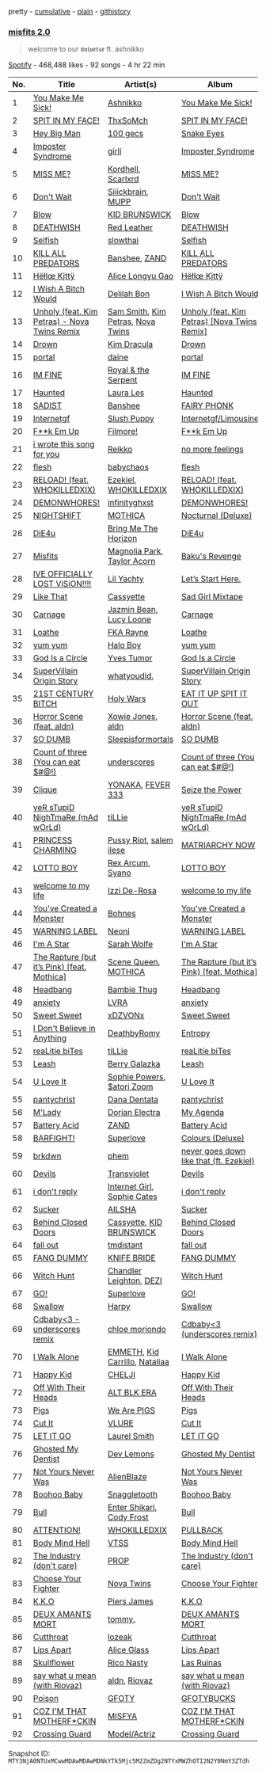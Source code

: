 pretty - [cumulative](/playlists/cumulative/37i9dQZF1DXciq74vrQmM8.md) - [plain](/playlists/plain/37i9dQZF1DXciq74vrQmM8) - [githistory](https://github.githistory.xyz/mackorone/spotify-playlist-archive/blob/main/playlists/plain/37i9dQZF1DXciq74vrQmM8)

### [misfits 2.0](https://open.spotify.com/playlist/37i9dQZF1DXciq74vrQmM8)

> welcome to our 𝖚𝖓𝖎𝖛𝖊𝖗𝖘𝖊 ft\. ashnikko

[Spotify](https://open.spotify.com/user/spotify) - 468,488 likes - 92 songs - 4 hr 22 min

| No. | Title | Artist(s) | Album | Length |
|---|---|---|---|---|
| 1 | [You Make Me Sick!](https://open.spotify.com/track/2cK6tRFd7PRPFY1ZwJAKeq) | [Ashnikko](https://open.spotify.com/artist/3PyJHH2wyfQK3WZrk9rpmP) | [You Make Me Sick!](https://open.spotify.com/album/1hFgxn07lR5agY6sk9fHQJ) | 2:18 |
| 2 | [SPIT IN MY FACE!](https://open.spotify.com/track/1N8TTK1Uoy7UvQNUazfUt5) | [ThxSoMch](https://open.spotify.com/artist/4MvZhE1iuzttcoyepkpfdF) | [SPIT IN MY FACE!](https://open.spotify.com/album/2XurGuugADHAwF8gEYjtMA) | 2:27 |
| 3 | [Hey Big Man](https://open.spotify.com/track/6jgkLS7ADwuNskZyQ4cNbm) | [100 gecs](https://open.spotify.com/artist/6PfSUFtkMVoDkx4MQkzOi3) | [Snake Eyes](https://open.spotify.com/album/23lAnLvscWZExyGH8CneJM) | 1:42 |
| 4 | [Imposter Syndrome](https://open.spotify.com/track/7zce3JYJfyVYF8UmLYvQsq) | [girli](https://open.spotify.com/artist/4XX9YjNQrHTZfZz3DCX6DP) | [Imposter Syndrome](https://open.spotify.com/album/5rSanFwFS56tJs4AvV34t1) | 2:38 |
| 5 | [MISS ME?](https://open.spotify.com/track/6b2wKkUUBCzHpbxxtJcl2w) | [Kordhell](https://open.spotify.com/artist/2W6WP4pHQTFlbr2z9S4n54), [Scarlxrd](https://open.spotify.com/artist/6rYogEVj60BCIsLukpAnwr) | [MISS ME?](https://open.spotify.com/album/3XhDFR2bBq3EU9A0tGKuH3) | 2:13 |
| 6 | [Don't Wait](https://open.spotify.com/track/4oOCcO06KEM6a8gEEBOh8x) | [Siiickbrain](https://open.spotify.com/artist/1oPEr1Ci8sWOYj8SSh2VPE), [MUPP](https://open.spotify.com/artist/7B9Gg9epjQzfNGdxijFczG) | [Don't Wait](https://open.spotify.com/album/6kw0XsjkS9XYTmNtxrb9eO) | 2:08 |
| 7 | [Blow](https://open.spotify.com/track/6d6WNysquy9upPZPxKRTQF) | [KID BRUNSWICK](https://open.spotify.com/artist/4QxIol1JzAa4ePmDytv0e4) | [Blow](https://open.spotify.com/album/1eUzA2dsKSplnHNOrUVg3M) | 3:03 |
| 8 | [DEATHWISH](https://open.spotify.com/track/3yaX8Vf44B5Ou63LMPjTdw) | [Red Leather](https://open.spotify.com/artist/2qltFRTCjw1j67Da9FR8F1) | [DEATHWISH](https://open.spotify.com/album/3UYh3uBNQeQ5nagIafCnZy) | 2:47 |
| 9 | [Selfish](https://open.spotify.com/track/4FFec7v5TnYdwNzyrmBGM9) | [slowthai](https://open.spotify.com/artist/3r1XkJ7vCs8kHBSzGvPLdP) | [Selfish](https://open.spotify.com/album/6UXzkhMXm0jqZ3k3ogjp6W) | 3:12 |
| 10 | [KILL ALL PREDATORS](https://open.spotify.com/track/116m1FqbddR1KEFTw7ZItH) | [Banshee](https://open.spotify.com/artist/0DG7J8Q9Alnt65HJv6owzf), [ZAND](https://open.spotify.com/artist/0zCrrgklotTrkkJDNUAury) | [KILL ALL PREDATORS](https://open.spotify.com/album/33OtJjrHXYS7cHY7O6NDXn) | 2:05 |
| 11 | [Hëłlœ Kįttÿ](https://open.spotify.com/track/2rgSmMnvuLApibAHhhJ8vI) | [Alice Longyu Gao](https://open.spotify.com/artist/5HvKzBgj4yphQfBJjBJrhL) | [Hëłlœ Kįttÿ](https://open.spotify.com/album/688OvyTBMdBL6ckZXeN6Kf) | 2:46 |
| 12 | [I Wish A Bitch Would](https://open.spotify.com/track/0gQYl1JVAzYrl2BDPStaIW) | [Delilah Bon](https://open.spotify.com/artist/5JUFYlgwsbqpLcU9TMlsve) | [I Wish A Bitch Would](https://open.spotify.com/album/4m3NfqJmtGrRBi2wR7o2ZR) | 3:26 |
| 13 | [Unholy \(feat\. Kim Petras\) \- Nova Twins Remix](https://open.spotify.com/track/1G2tlG3tA7uBH5izFZpaGX) | [Sam Smith](https://open.spotify.com/artist/2wY79sveU1sp5g7SokKOiI), [Kim Petras](https://open.spotify.com/artist/3Xt3RrJMFv5SZkCfUE8C1J), [Nova Twins](https://open.spotify.com/artist/7I95CM75shzCjHuTzrepjM) | [Unholy \(feat\. Kim Petras\) \[Nova Twins Remix\]](https://open.spotify.com/album/1Zq6e7bJTNwtf4IcZr4YaB) | 2:57 |
| 14 | [Drown](https://open.spotify.com/track/2jPqRiw1kJvxDKIibCPhHu) | [Kim Dracula](https://open.spotify.com/artist/526TMJFuJibm9j2p9td9Yp) | [Drown](https://open.spotify.com/album/12Sjx8c63V2PHvbgX6f7Ge) | 2:46 |
| 15 | [portal](https://open.spotify.com/track/5jdUVh8cPAZxEAL8d4D1KY) | [daine](https://open.spotify.com/artist/4lyCoxLN0aW7nJy5rec0tG) | [portal](https://open.spotify.com/album/0tC7IPnSn7ku4xIEAYJoXC) | 3:06 |
| 16 | [IM FINE](https://open.spotify.com/track/77uPz7kZIBC8kmBDiiNMfh) | [Royal & the Serpent](https://open.spotify.com/artist/64EHXDoln95lnccszdPum0) | [IM FINE](https://open.spotify.com/album/4JlIkjXKZBS80VAhVygA4r) | 2:12 |
| 17 | [Haunted](https://open.spotify.com/track/1toNKayLMeCcVlsLGXJl7n) | [Laura Les](https://open.spotify.com/artist/3sklFG9fuDAq3vbIZlkNH6) | [Haunted](https://open.spotify.com/album/2iguPTaSTwtx4MiAkj6w5O) | 1:42 |
| 18 | [SADIST](https://open.spotify.com/track/0x2BBTnwlR3StGFVM7mZmr) | [Banshee](https://open.spotify.com/artist/0DG7J8Q9Alnt65HJv6owzf) | [FAIRY PHONK](https://open.spotify.com/album/305PTplSb0MkTkVEOgV6Kj) | 3:19 |
| 19 | [Internetgf](https://open.spotify.com/track/62Nr3aP2VXVmNySZmiJyOY) | [Slush Puppy](https://open.spotify.com/artist/58eJhHRICp87T2IFcP0bYh) | [Internetgf/Limousine](https://open.spotify.com/album/4pOHBb9AIat9b5aXujaBzJ) | 2:38 |
| 20 | [F\*\*k Em Up](https://open.spotify.com/track/7pY3nKPA7S5U2rNQjQwamU) | [Filmore!](https://open.spotify.com/artist/2EVDuvjKJECGVAFvRN55s3) | [F\*\*k Em Up](https://open.spotify.com/album/2NFJpaGACy3PKudA9GIrCg) | 3:29 |
| 21 | [i wrote this song for you](https://open.spotify.com/track/6SI6iZF77D0ODO4btUgsmm) | [Reikko](https://open.spotify.com/artist/5n4a9seylr5pY9paMr9nWP) | [no more feelings](https://open.spotify.com/album/1sgQcReldcJLiEr8hywVAI) | 2:40 |
| 22 | [flesh](https://open.spotify.com/track/1BAIlAqftLfHlpvhfgVwrm) | [babychaos](https://open.spotify.com/artist/5sW5suu6saLZkj0anZtZyg) | [flesh](https://open.spotify.com/album/11RxEPz4jDAJZGaHkJ9z6K) | 2:53 |
| 23 | [RELOAD! \(feat\. WHOKILLEDXIX\)](https://open.spotify.com/track/10uAw1klN0sgtH8WLoAjHY) | [Ezekiel](https://open.spotify.com/artist/4qUoZ6ErhTYFhAI0W1iI9q), [WHOKILLEDXIX](https://open.spotify.com/artist/0RSogp4qeGu0ZM71JRTay3) | [RELOAD! \(feat\. WHOKILLEDXIX\)](https://open.spotify.com/album/6tXDJPnuatwzybjBGIrPZ2) | 2:59 |
| 24 | [DEMONWHORES!](https://open.spotify.com/track/6t6pWJtbDZvaHaR6upvZbV) | [infinityghxst](https://open.spotify.com/artist/4ApE9Yxa0DapeSgil3EevH) | [DEMONWHORES!](https://open.spotify.com/album/2gTJcARbWybrMvxYT0rjlz) | 2:25 |
| 25 | [NIGHTSHIFT](https://open.spotify.com/track/6vZqkQWq28a1ccZa69KDQd) | [MOTHICA](https://open.spotify.com/artist/1JhiIIXT9DWqEU3BYFZwGA) | [Nocturnal \(Deluxe\)](https://open.spotify.com/album/3lsu0Vp20MZEsHdTDE6G8I) | 2:07 |
| 26 | [DiE4u](https://open.spotify.com/track/2gT72HL4Y84K2Mle3miAMJ) | [Bring Me The Horizon](https://open.spotify.com/artist/1Ffb6ejR6Fe5IamqA5oRUF) | [DiE4u](https://open.spotify.com/album/4L4TlrXB94790rqWBprweP) | 3:27 |
| 27 | [Misfits](https://open.spotify.com/track/6W9CY1yt4FoAi2vKiqQLz0) | [Magnolia Park](https://open.spotify.com/artist/7B76SsfzG0wWk1WEvGzCmY), [Taylor Acorn](https://open.spotify.com/artist/1A0WloDoRE88uUwo3wensY) | [Baku's Revenge](https://open.spotify.com/album/07wQSjTds9132XAwuYzBWF) | 2:58 |
| 28 | [IVE OFFICIALLY LOST ViSiON!!!!](https://open.spotify.com/track/4PXuZYWhkyGXQzfSRy2PW1) | [Lil Yachty](https://open.spotify.com/artist/6icQOAFXDZKsumw3YXyusw) | [Let’s Start Here.](https://open.spotify.com/album/6Per97deaWqrJlKQNX8RGK) | 5:22 |
| 29 | [Like That](https://open.spotify.com/track/2SpphQibJfkN9GY5nuzlof) | [Cassyette](https://open.spotify.com/artist/3X8VK5wNpLQCVEo4sWBH2A) | [Sad Girl Mixtape](https://open.spotify.com/album/23yFRTbLS2jvXfFedgFDFM) | 2:35 |
| 30 | [Carnage](https://open.spotify.com/track/61nAGjTRLqb8JlBVNt5Wah) | [Jazmin Bean](https://open.spotify.com/artist/6blEmsLU25ewy8hHtgZaSL), [Lucy Loone](https://open.spotify.com/artist/0seIM4z37CkUcsuu7kpzF9) | [Carnage](https://open.spotify.com/album/1V4PSOqCvobqCAZcbLsBc0) | 3:36 |
| 31 | [Loathe](https://open.spotify.com/track/06lunGWo5mSF7wdERI8jh4) | [FKA Rayne](https://open.spotify.com/artist/39ONBEBBOmsAwyANl4tsPt) | [Loathe](https://open.spotify.com/album/0KtkJuIHKm4E6E2WdGX12E) | 2:21 |
| 32 | [yum yum](https://open.spotify.com/track/2SSg7q4KmjPAy3QV50X2Qe) | [Halo Boy](https://open.spotify.com/artist/3Bh0RCAQHnRUTJPBFVmjlj) | [yum yum](https://open.spotify.com/album/45sBDcxCcI8MFFwHmZsNVI) | 2:50 |
| 33 | [God Is a Circle](https://open.spotify.com/track/3Ym2LEWrSJyvxjfYTmshCS) | [Yves Tumor](https://open.spotify.com/artist/0qu422H5MOoQxGjd4IzHbS) | [God Is a Circle](https://open.spotify.com/album/64m4Jlu0suYBFMpQeafoUa) | 3:32 |
| 34 | [SuperVillain Origin Story](https://open.spotify.com/track/4BNU2dQZoERjlDiiMNeZhZ) | [whatyoudid.](https://open.spotify.com/artist/7ruKYQV7xvAw9vFNsSrbUr) | [SuperVillain Origin Story](https://open.spotify.com/album/0UNwMMe8WP9miakqN5LSJT) | 2:53 |
| 35 | [21ST CENTURY BITCH](https://open.spotify.com/track/2car32KMDF9AbUTbRYq5q4) | [Holy Wars](https://open.spotify.com/artist/2dTOWcCL0cYviin0Uz1lj4) | [EAT IT UP SPIT IT OUT](https://open.spotify.com/album/0dAQn8Qq1L1olB4QqQvARM) | 2:45 |
| 36 | [Horror Scene \(feat\. aldn\)](https://open.spotify.com/track/4xaQIoPckzCcFQ2e4W7gqR) | [Xowie Jones](https://open.spotify.com/artist/0ZlBHRn2ZsHc1FESUa43ij), [aldn](https://open.spotify.com/artist/2GUw9Wzha61PkZoRVv1PDD) | [Horror Scene \(feat\. aldn\)](https://open.spotify.com/album/5HHUqHd5DFN8wjAdarGnvX) | 1:59 |
| 37 | [SO DUMB](https://open.spotify.com/track/6cKWhWPMqbdO2W85ErvbtG) | [Sleepisformortals](https://open.spotify.com/artist/4T73KMy57G1jagLwARAjdt) | [SO DUMB](https://open.spotify.com/album/30nPofVWEWQwFeqJNzHJvP) | 3:57 |
| 38 | [Count of three \(You can eat $\#@!\)](https://open.spotify.com/track/2NFag2zEx2GC5ySs0d3IaS) | [underscores](https://open.spotify.com/artist/7HfUJxeVTgrvhk0eWHFzV7) | [Count of three \(You can eat $\#@!\)](https://open.spotify.com/album/5VQi7iQ03yrVsFV3z5DCiq) | 2:39 |
| 39 | [Clique](https://open.spotify.com/track/6CVfZfkdd4Jdvg8JnBL6Oy) | [YONAKA](https://open.spotify.com/artist/3Wcyta3gkOdQ4TfY0WyZpu), [FEVER 333](https://open.spotify.com/artist/1B0155rdv175D1tQ8VH7Oy) | [Seize the Power](https://open.spotify.com/album/2QgPGKzoN51qcEzGlHYk7j) | 2:19 |
| 40 | [yeR sTupiD NighTmaRe \(mAd wOrLd\)](https://open.spotify.com/track/1GyNFQ9q61xNcIEF9zfpYy) | [tiLLie](https://open.spotify.com/artist/6toGqzw4iivB9qwDpOAiVN) | [yeR sTupiD NighTmaRe \(mAd wOrLd\)](https://open.spotify.com/album/05L6KVtCje3egke9rsNyF2) | 3:31 |
| 41 | [PRINCESS CHARMING](https://open.spotify.com/track/2nbgP5RRvwoNYxdOBx3lXA) | [Pussy Riot](https://open.spotify.com/artist/2hThsqaVEAWhWPBXnaOfB9), [salem ilese](https://open.spotify.com/artist/3QJUFtGBGL05vo0kCJZsmT) | [MATRIARCHY NOW](https://open.spotify.com/album/0J66nObGBIxsgyAere8u1C) | 2:16 |
| 42 | [LOTTO BOY](https://open.spotify.com/track/3WF1NUbFv0iBIFSJAoDn0i) | [Rex Arcum](https://open.spotify.com/artist/2aESSO1rH5zYGmkTqvLQfI), [Syano](https://open.spotify.com/artist/58OyCAJb1NYuQMhCeuq8Rt) | [LOTTO BOY](https://open.spotify.com/album/3a7bN2cMrozuYGKdVJI20V) | 3:07 |
| 43 | [welcome to my life](https://open.spotify.com/track/19WPwFCDUPdie3IJhv615s) | [Izzi De\-Rosa](https://open.spotify.com/artist/3Z6QJOLlIS8vdKV4f3jc6g) | [welcome to my life](https://open.spotify.com/album/1KMdePaDf6qQcMiWVSQ62E) | 2:15 |
| 44 | [You've Created a Monster](https://open.spotify.com/track/6TeKpZbqRo3QEIPKUUzNQj) | [Bohnes](https://open.spotify.com/artist/4aN7T7NNFFMRJgVbRPne8q) | [You've Created a Monster](https://open.spotify.com/album/7ftqRI6pFDYwFZYGARS9wP) | 2:38 |
| 45 | [WARNING LABEL](https://open.spotify.com/track/57HGmkFTWz7U0iNvKpgxMJ) | [Neoni](https://open.spotify.com/artist/38wxcfNEqMwuPniHvplin5) | [WARNING LABEL](https://open.spotify.com/album/7fCCrAOGRpTjMAmWVkP4JC) | 2:55 |
| 46 | [I'm A Star](https://open.spotify.com/track/7sioQTiTH6V7yAmLiBZcL9) | [Sarah Wolfe](https://open.spotify.com/artist/5zWdvnkClBel7vV5kA450m) | [I'm A Star](https://open.spotify.com/album/2xvaV6HqNvFvyvsAZhJZe7) | 3:19 |
| 47 | [The Rapture \(but it’s Pink\) \[feat\. Mothica\]](https://open.spotify.com/track/1dxx2lYR9cBgd3ULMG3Pc9) | [Scene Queen](https://open.spotify.com/artist/6WandyxeDxlcOTwxtnTKP4), [MOTHICA](https://open.spotify.com/artist/1JhiIIXT9DWqEU3BYFZwGA) | [The Rapture \(but it’s Pink\) \[feat\. Mothica\]](https://open.spotify.com/album/6RWgLevYdI5PuF95hfykPf) | 2:28 |
| 48 | [Headbang](https://open.spotify.com/track/4S0rDR22A6j4W5ESiVyShM) | [Bambie Thug](https://open.spotify.com/artist/6g3orasGcMPn0gwcE3JMAC) | [Headbang](https://open.spotify.com/album/5NTVbLHB3xKg13dajHUV62) | 2:42 |
| 49 | [anxiety](https://open.spotify.com/track/0uMfUX34De5IdFo8eGzXiI) | [LVRA](https://open.spotify.com/artist/0wnxBYaim46rj6QmaukOcf) | [anxiety](https://open.spotify.com/album/4hEfPE1lbqovFYK5sYTpq5) | 3:41 |
| 50 | [Sweet Sweet](https://open.spotify.com/track/6GMKSAc1546d4mMen2UHd3) | [xDZVONx](https://open.spotify.com/artist/0EVHp9A1Qu3JIkeiOaHRW0) | [Sweet Sweet](https://open.spotify.com/album/17kfWL3qV8fIZWmAQexElT) | 2:31 |
| 51 | [I Don't Believe in Anything](https://open.spotify.com/track/5AUGTQppAxp03UpaEVZaiD) | [DeathbyRomy](https://open.spotify.com/artist/7aWpPjjgItUnXljFxYYKZI) | [Entropy](https://open.spotify.com/album/02k59B671W2g0wbwqFxPL8) | 3:14 |
| 52 | [reaLitie biTes](https://open.spotify.com/track/5rBxXl6fbOZxjPtdSNz4cp) | [tiLLie](https://open.spotify.com/artist/6toGqzw4iivB9qwDpOAiVN) | [reaLitie biTes](https://open.spotify.com/album/5cScuRXmfEih1K7D8Vc18Z) | 2:24 |
| 53 | [Leash](https://open.spotify.com/track/2Ev8YPIWMPVcBuMWXN7G75) | [Berry Galazka](https://open.spotify.com/artist/7mFqFwW9MO8lR3c28qLUFI) | [Leash](https://open.spotify.com/album/64AMVMXHrAas7rK3PDaayQ) | 2:42 |
| 54 | [U Love It](https://open.spotify.com/track/4tvVKTTnvDal5mUhf80RJC) | [Sophie Powers](https://open.spotify.com/artist/0hrMKLqgNEIemiF4Ag8dTI), [$atori Zoom](https://open.spotify.com/artist/75RLThQWzIgIM7Jtp6KZic) | [U Love It](https://open.spotify.com/album/0fnqpN4YCLNfiKdQ8uzvPi) | 2:40 |
| 55 | [pantychrist](https://open.spotify.com/track/27DeRdtJaFAm1GIwxyu49B) | [Dana Dentata](https://open.spotify.com/artist/1QiXZr91PL7BG5jT7j14uB) | [pantychrist](https://open.spotify.com/album/0Gji77UOi0Y8AD2x4aeCbi) | 2:47 |
| 56 | [M'Lady](https://open.spotify.com/track/2i9yWmgHVqWW1vmXtxUaN9) | [Dorian Electra](https://open.spotify.com/artist/202HZzqKvPsMHcbwnDZx7u) | [My Agenda](https://open.spotify.com/album/2QFXjy3u6Bl6ctdK9FS9eF) | 1:27 |
| 57 | [Battery Acid](https://open.spotify.com/track/4PmaAXwZN8DrgnnJgyiiY3) | [ZAND](https://open.spotify.com/artist/0zCrrgklotTrkkJDNUAury) | [Battery Acid](https://open.spotify.com/album/0zNko192Ppxps4hr8bcyXy) | 5:19 |
| 58 | [BARFIGHT!](https://open.spotify.com/track/4ph8md7OYogCINsOtY3YR6) | [Superlove](https://open.spotify.com/artist/33esp5UFKcRpxcR4Xo0Sne) | [Colours \(Deluxe\)](https://open.spotify.com/album/598Wjk55GXjRkPcGYyMDJR) | 3:06 |
| 59 | [brkdwn](https://open.spotify.com/track/17Ag5tNS39vOxvygMVlnJU) | [phem](https://open.spotify.com/artist/0MGJHTThvyAyqKuEAgPqDr) | [never goes down like that \(ft\. Ezekiel\)](https://open.spotify.com/album/603LFBRrrCMiwfQlBaQNwl) | 2:15 |
| 60 | [Devils](https://open.spotify.com/track/1gXXDq6HH6nDFyIjsZzF4a) | [Transviolet](https://open.spotify.com/artist/7ixzNQXQ64I2ayrtyhlF7i) | [Devils](https://open.spotify.com/album/3qwhc7GQ0YUwx11DZf7mEE) | 3:08 |
| 61 | [i don't reply](https://open.spotify.com/track/3CyCZZGuBCjir82ta1bkii) | [Internet Girl](https://open.spotify.com/artist/2eVTKG3Z5bbKk2OWMIe3iL), [Sophie Cates](https://open.spotify.com/artist/4xjJOu0MWVWuaDVZOy0Dx2) | [i don't reply](https://open.spotify.com/album/2j3CSAkyjU62aBogjlm277) | 2:48 |
| 62 | [Sucker](https://open.spotify.com/track/18CliRAehj3KGvbQnLyt4k) | [AILSHA](https://open.spotify.com/artist/3OL5LLdKpy2xb9P1lepdgH) | [Sucker](https://open.spotify.com/album/7mgBVNxlvVOsMQQMgaj98B) | 2:34 |
| 63 | [Behind Closed Doors](https://open.spotify.com/track/24A9gRCWE4Jza8DDhnur6C) | [Cassyette](https://open.spotify.com/artist/3X8VK5wNpLQCVEo4sWBH2A), [KID BRUNSWICK](https://open.spotify.com/artist/4QxIol1JzAa4ePmDytv0e4) | [Behind Closed Doors](https://open.spotify.com/album/1U8ck3ysyU4iwNaagT7MCJ) | 3:03 |
| 64 | [fall out](https://open.spotify.com/track/5tgqhVEHiEocYQy5paevD7) | [tmdistant](https://open.spotify.com/artist/6BJvojHlWWAV9cbJouYPUi) | [fall out](https://open.spotify.com/album/6TR6863vKfyOFsbiKjQtkG) | 2:46 |
| 65 | [FANG DUMMY](https://open.spotify.com/track/1l7f2QP8JcJDP0jAyxxjA7) | [KNIFE BRIDE](https://open.spotify.com/artist/34THm21WWzzr69EetTmnVG) | [FANG DUMMY](https://open.spotify.com/album/4qkuZszjUTkx0bVhtiGwMy) | 3:50 |
| 66 | [Witch Hunt](https://open.spotify.com/track/4TFXmB2WOm1G5CnVcejVQb) | [Chandler Leighton](https://open.spotify.com/artist/5zUeHMatct7zGjyIji9T4C), [DEZI](https://open.spotify.com/artist/3X9hlPTLBIZ9pEONCQnjTm) | [Witch Hunt](https://open.spotify.com/album/0lKuTAQI0YyQ7wUghrnX1z) | 2:39 |
| 67 | [GO!](https://open.spotify.com/track/7AHYD0DNFagANAVo4mxFGC) | [Superlove](https://open.spotify.com/artist/33esp5UFKcRpxcR4Xo0Sne) | [GO!](https://open.spotify.com/album/6QxSkWL0OqrjfJFtlVX9Dx) | 3:00 |
| 68 | [Swallow](https://open.spotify.com/track/0bDFmPqNCXQcfAc3njZszA) | [Harpy](https://open.spotify.com/artist/0fLFfyc0914STFxEyQHZhX) | [Swallow](https://open.spotify.com/album/7hXMo6KNd71w3y7Zd4r134) | 3:09 |
| 69 | [Cdbaby<3 \- underscores remix](https://open.spotify.com/track/5iJzSaKVGOWGJwN2So6vWF) | [chloe moriondo](https://open.spotify.com/artist/3P4vW5tzQvmuoNaFQqzy9q) | [Cdbaby<3 \(underscores remix\)](https://open.spotify.com/album/7k0ASIqBBCc8jjwIBgQ216) | 2:13 |
| 70 | [I Walk Alone](https://open.spotify.com/track/3Na7kN9eIAbKvk92W4kdZ7) | [EMMETH](https://open.spotify.com/artist/1C4YaCx7UmWLQrycPwu7Dy), [Kid Carrillo](https://open.spotify.com/artist/0VVdOJecUbGnpL4n3pgswJ), [Nataliaa](https://open.spotify.com/artist/27IA0FAUWyGLiT4q7QnUoY) | [I Walk Alone](https://open.spotify.com/album/7wY6USlOWZL3wUJkI0aSVx) | 3:05 |
| 71 | [Happy Kid](https://open.spotify.com/track/0wtKHFtA9WC8if4CMZMqT4) | [CHELJI](https://open.spotify.com/artist/2ESWgVDISqTfO10g1OjXRO) | [Happy Kid](https://open.spotify.com/album/16qOzv35W20lADEUlUd2Zl) | 2:22 |
| 72 | [Off With Their Heads](https://open.spotify.com/track/20vvxC2w3GiRvts2slu2p0) | [ALT BLK ERA](https://open.spotify.com/artist/4FNR2qdCVKGAep4alfgt25) | [Off With Their Heads](https://open.spotify.com/album/4BIBmd8fwsIA7yuBPhz8dU) | 3:49 |
| 73 | [Pigs](https://open.spotify.com/track/2UYVot6c9cJzSQU9iQ9xoV) | [We Are PIGS](https://open.spotify.com/artist/0QRmv4wNihLdpSIjRxFFrz) | [Pigs](https://open.spotify.com/album/2Sjr6kWxFoLV7FwjbGJ0DC) | 3:53 |
| 74 | [Cut It](https://open.spotify.com/track/380qafcE09hZXE5g5ubju9) | [VLURE](https://open.spotify.com/artist/0Ev1tqYsfzq2eF5qqXhkYm) | [Cut It](https://open.spotify.com/album/6VNsH5eNH0HYI6UHJNiGl9) | 2:58 |
| 75 | [LET IT GO](https://open.spotify.com/track/3EsHPsCsmjav3XcqBibcMM) | [Laurel Smith](https://open.spotify.com/artist/39V5jPcGZJGgjB8VoBW5BT) | [LET IT GO](https://open.spotify.com/album/0pyPK2kPiSxG4KrBmWsGQt) | 2:07 |
| 76 | [Ghosted My Dentist](https://open.spotify.com/track/1jFds6Ar4c981CQWNTMHKd) | [Dev Lemons](https://open.spotify.com/artist/5zbFRbEu3FDkqN4j1awLLO) | [Ghosted My Dentist](https://open.spotify.com/album/1JSCa8l9PLyTrDwUpBEYdU) | 2:04 |
| 77 | [Not Yours Never Was](https://open.spotify.com/track/4bg3Y2jE3wbjcOHLWBYogo) | [AlienBlaze](https://open.spotify.com/artist/79eu73GhyfHgYTGt6lTn34) | [Not Yours Never Was](https://open.spotify.com/album/0olqiaBJPPoECCG5CCbu7s) | 2:51 |
| 78 | [Boohoo Baby](https://open.spotify.com/track/0EAGLQH0rTEL8EBCMg7DDn) | [Snaggletooth](https://open.spotify.com/artist/0xjDbJ1jJAQTW5bc51cA1n) | [Boohoo Baby](https://open.spotify.com/album/64sDvIdIurVKqwWfC2arTV) | 4:26 |
| 79 | [Bull](https://open.spotify.com/track/1HdovCicIl6icinsOlrpqz) | [Enter Shikari](https://open.spotify.com/artist/31jvzuB4ikftPQZJwrYfCF), [Cody Frost](https://open.spotify.com/artist/3FobDbMc9jNxkZ8GCc685W) | [Bull](https://open.spotify.com/album/1Zf1hkjwXERIjI2585j7jl) | 3:11 |
| 80 | [ATTENTION!](https://open.spotify.com/track/6FvXNGZN8gpOx2de9wSQ4X) | [WHOKILLEDXIX](https://open.spotify.com/artist/0RSogp4qeGu0ZM71JRTay3) | [PULLBACK](https://open.spotify.com/album/56KbxzO2UdHqcjNF6PAKPF) | 2:41 |
| 81 | [Body Mind Hell](https://open.spotify.com/track/30JmGKxf1oItI6lOLNNSeq) | [VTSS](https://open.spotify.com/artist/0zo109NM3S7CqHpvlXwqEN) | [Body Mind Hell](https://open.spotify.com/album/18IjZBVEOQrzENrx7012bd) | 2:44 |
| 82 | [The Industry \(don't care\)](https://open.spotify.com/track/6NAgvXj85XGeUHU1R3uwdE) | [PROP](https://open.spotify.com/artist/0i6afccJI8mJKOrX3OFZvp) | [The Industry \(don't care\)](https://open.spotify.com/album/6rUilXx3us9UOXNrl0pqoR) | 1:54 |
| 83 | [Choose Your Fighter](https://open.spotify.com/track/5GJgz8jChM8AA7cSStOqjU) | [Nova Twins](https://open.spotify.com/artist/7I95CM75shzCjHuTzrepjM) | [Choose Your Fighter](https://open.spotify.com/album/3HoyLFKUF2HKmYJjjFhd5s) | 2:15 |
| 84 | [K.K.O](https://open.spotify.com/track/3c7HwgYVv6d3kxOQGrYk0G) | [Piers James](https://open.spotify.com/artist/1M5jchd0rXJneek1xALRFW) | [K.K.O](https://open.spotify.com/album/6QMZWUgeNUjAqwaxgFsPFm) | 1:56 |
| 85 | [DEUX AMANTS MORT](https://open.spotify.com/track/6KoDCpiZlfb4mqCyWBPIkW) | [tommy.](https://open.spotify.com/artist/61sAraGpRoTyiM1pzlOFgp) | [DEUX AMANTS MORT](https://open.spotify.com/album/3TzDWayU6UnNxwQygzm047) | 2:53 |
| 86 | [Cutthroat](https://open.spotify.com/track/2hMWi3NNNyQbXo0MtrC1ST) | [lozeak](https://open.spotify.com/artist/0neQuv6AF4kuA82CZcPoAc) | [Cutthroat](https://open.spotify.com/album/6uT91eG7CuITJzWUtoX6eN) | 3:13 |
| 87 | [Lips Apart](https://open.spotify.com/track/4aoUEEatDORAXJfJ33ipyD) | [Alice Glass](https://open.spotify.com/artist/4ukk0IyB7vL97QirpOcNr3) | [Lips Apart](https://open.spotify.com/album/2KKDs4kcxEjwsrhqYkSNan) | 3:26 |
| 88 | [Skullflower](https://open.spotify.com/track/5yEg8DS2WhVvX3kLQo1cA9) | [Rico Nasty](https://open.spotify.com/artist/2OaHYHb2XcFPvqL3VsyPzU) | [Las Ruinas](https://open.spotify.com/album/6pyTFqxVk6Js8A8xfOg8ZO) | 2:21 |
| 89 | [say what u mean \(with Riovaz\)](https://open.spotify.com/track/3898X5xiidWYtAm4LeDveB) | [aldn](https://open.spotify.com/artist/2GUw9Wzha61PkZoRVv1PDD), [Riovaz](https://open.spotify.com/artist/1bhZt10yZVCJfp3HaNxJv8) | [say what u mean \(with Riovaz\)](https://open.spotify.com/album/5Y314Kdl6PFqQq0e8BHJt9) | 2:31 |
| 90 | [Poison](https://open.spotify.com/track/3Ruv9GEcztgqxDvbOL3ccT) | [GFOTY](https://open.spotify.com/artist/3FPflECmvkrze212dLPRSC) | [GFOTYBUCKS](https://open.spotify.com/album/2k5HlmocImUDMDh80YXFXH) | 2:46 |
| 91 | [COZ I'M THAT MOTHERF\*CKIN](https://open.spotify.com/track/2yjfNNjUEWLsnIp7N21PNt) | [MISFYA](https://open.spotify.com/artist/1O8tZYYaRppS0CGIAVI8sc) | [COZ I'M THAT MOTHERF\*CKIN](https://open.spotify.com/album/0vPUz1x0IchSUrBZqFKUb1) | 2:06 |
| 92 | [Crossing Guard](https://open.spotify.com/track/5l5B2UwA8Yp6kp1HwchSLx) | [Model/Actriz](https://open.spotify.com/artist/7gdb1IQFHFQqCc5KoLTYNC) | [Crossing Guard](https://open.spotify.com/album/3kKS6RMfZJ8TMZJz8cTIxn) | 4:44 |

Snapshot ID: `MTY3NjA0NTUxMCwwMDAwMDAwMDNkYTk5Mjc5M2ZmZDg2NTYxMWZhOTI2N2Y0NmY3ZTdh`
